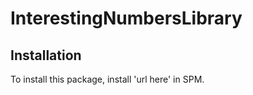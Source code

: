 # InterestingNumbersLibrary

## Installation 

To install this package, install 'url here' in SPM.

